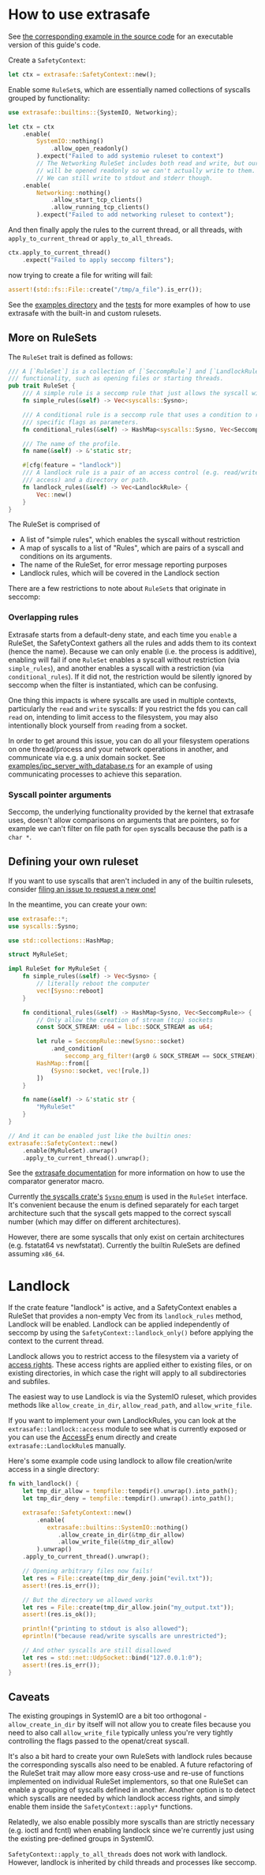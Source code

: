 # How to use extrasafe

See [the corresponding example in the source code](https://github.com/boustrophedon/extrasafe/blob/master/examples/user-guide.rs) for an executable version of this guide's code.

Create a `SafetyContext`:

```rust
let ctx = extrasafe::SafetyContext::new();
```

Enable some `RuleSet`s, which are essentially named collections of syscalls grouped by functionality:

```rust
use extrasafe::builtins::{SystemIO, Networking};

let ctx = ctx
	.enable(
		SystemIO::nothing()
			.allow_open_readonly()
		).expect("Failed to add systemio ruleset to context")
		// The Networking RuleSet includes both read and write, but our files
		// will be opened readonly so we can't actually write to them.
		// We can still write to stdout and stderr though.
	.enable(
		Networking::nothing()
			.allow_start_tcp_clients()
			.allow_running_tcp_clients()
		).expect("Failed to add networking ruleset to context");
```

And then finally apply the rules to the current thread, or all threads, with `apply_to_current_thread` or `apply_to_all_threads`.

```rust
ctx.apply_to_current_thread()
	.expect("Failed to apply seccomp filters");
```

now trying to create a file for writing will fail:

```rust
assert!(std::fs::File::create("/tmp/a_file").is_err());
```

See the [examples directory](https://github.com/boustrophedon/extrasafe/tree/master/examples) and the [tests](https://github.com/boustrophedon/extrasafe/tree/master/examples) for more examples of how to use extrasafe with the built-in and custom rulesets.

## More on RuleSets

The `RuleSet` trait is defined as follows:

```rust
/// A [`RuleSet`] is a collection of [`SeccompRule`] and [`LandlockRule`] s that enable a
/// functionality, such as opening files or starting threads.
pub trait RuleSet {
    /// A simple rule is a seccomp rule that just allows the syscall without restriction.
    fn simple_rules(&self) -> Vec<syscalls::Sysno>;

    /// A conditional rule is a seccomp rule that uses a condition to restrict the syscall, e.g. only
    /// specific flags as parameters.
    fn conditional_rules(&self) -> HashMap<syscalls::Sysno, Vec<SeccompRule>>;

    /// The name of the profile.
    fn name(&self) -> &'static str;

    #[cfg(feature = "landlock")]
    /// A landlock rule is a pair of an access control (e.g. read/write access, directory creation
    /// access) and a directory or path.
    fn landlock_rules(&self) -> Vec<LandlockRule> {
        Vec::new()
    }
}
```

The RuleSet is comprised of
- A list of "simple rules", which enables the syscall without restriction
- A map of syscalls to a list of "Rules", which are pairs of a syscall and conditions on its arguments.
- The name of the RuleSet, for error message reporting purposes
- Landlock rules, which will be covered in the Landlock section

There are a few restrictions to note about `RuleSet`s that originate in seccomp:

### Overlapping rules
Extrasafe starts from a default-deny state, and each time you `enable` a RuleSet, the SafetyContext gathers all the rules and adds them to its context (hence the name). Because we can only enable (i.e. the process is additive), enabling will fail if one `RuleSet` enables a syscall without restriction (via `simple_rules`), and another enables a syscall with a restriction (via `conditional_rules`). If it did not, the restriction would be silently ignored by seccomp when the filter is instantiated, which can be confusing.

One thing this impacts is where syscalls are used in multiple contexts, particularly the `read` and `write` syscalls: If you restrict the fds you can call `read` on, intending to limit access to the filesystem, you may also intentionally block yourself from `read`ing from a socket.

In order to get around this issue, you can do all your filesystem operations on one thread/process and your network operations in another, and communicate via e.g. a unix domain socket. See [examples/ipc\_server\_with\_database.rs](https://github.com/boustrophedon/extrasafe/blob/master/examples/ipc_server_with_database.rs) for an example of using communicating processes to achieve this separation. 


### Syscall pointer arguments

Seccomp, the underlying functionality provided by the kernel that extrasafe uses, doesn't allow comparisons on arguments that are pointers, so for example we can't filter on file path for `open` syscalls because the path is a `char *`.

## Defining your own ruleset

If you want to use syscalls that aren't included in any of the builtin rulesets, consider [filing an issue to request a new one!](https://github.com/boustrophedon/extrasafe/issues)

In the meantime, you can create your own:

```rust
use extrasafe::*;
use syscalls::Sysno;

use std::collections::HashMap;

struct MyRuleSet;

impl RuleSet for MyRuleSet {
	fn simple_rules(&self) -> Vec<Sysno> {
		// literally reboot the computer
		vec![Sysno::reboot]
	}

	fn conditional_rules(&self) -> HashMap<Sysno, Vec<SeccompRule>> {
		// Only allow the creation of stream (tcp) sockets
		const SOCK_STREAM: u64 = libc::SOCK_STREAM as u64;

		let rule = SeccompRule::new(Sysno::socket)
			.and_condition(
				seccomp_arg_filter!(arg0 & SOCK_STREAM == SOCK_STREAM));
		HashMap::from([
			(Sysno::socket, vec![rule,])
		])
	}

	fn name(&self) -> &'static str {
		"MyRuleSet"
	}
}

// And it can be enabled just like the builtin ones:
extrasafe::SafetyContext::new()
	.enable(MyRuleSet).unwrap()
	.apply_to_current_thread().unwrap();
```

See the [extrasafe documentation](https://docs.rs/extrasafe/latest/macro.seccomp_arg_filter.html) for more information on how to use the comparator generator macro.

Currently [the syscalls crate's](https://crates.io/crates/syscalls) [`Sysno` enum](https://docs.rs/syscalls/latest/syscalls/enum.Sysno.html) is used in the `RuleSet` interface. It's convenient because the enum is defined separately for each target architecture such that the syscall gets mapped to the correct syscall number (which may differ on different architectures).

However, there are some syscalls that only exist on certain architectures (e.g. fstatat64 vs newfstatat). Currently the builtin RuleSets are defined assuming `x86_64`.

# Landlock

If the crate feature "landlock" is active, and a SafetyContext enables a RuleSet that provides a non-empty Vec from its `landlock_rules` method, Landlock will be enabled. Landlock can be applied independently of seccomp by using the `SafetyContext::landlock_only()` before applying the context to the current thread.

Landlock allows you to restrict access to the filesystem via a variety of [access rights](https://www.kernel.org/doc/html/latest/userspace-api/landlock.html#access-rights). These access rights are applied either to existing files, or on existing directories, in which case the right will apply to all subdirectories and subfiles.

The easiest way to use Landlock is via the SystemIO ruleset, which provides methods like `allow_create_in_dir`, `allow_read_path`, and `allow_write_file`.

If you want to implement your own LandlockRules, you can look at the `extrasafe::landlock::access` module to see what is currently exposed or you can use the [AccessFs](https://docs.rs/landlock/latest/landlock/enum.AccessFs.html) enum directly and create `extrasafe::LandlockRule`s manually.

Here's some example code using landlock to allow file creation/write access in a single directory:

```rust
fn with_landlock() {
    let tmp_dir_allow = tempfile::tempdir().unwrap().into_path();
    let tmp_dir_deny = tempfile::tempdir().unwrap().into_path();

    extrasafe::SafetyContext::new()
        .enable(
           extrasafe::builtins::SystemIO::nothing()
              .allow_create_in_dir(&tmp_dir_allow)
              .allow_write_file(&tmp_dir_allow)
        ).unwrap()
	.apply_to_current_thread().unwrap();

    // Opening arbitrary files now fails!
    let res = File::create(tmp_dir_deny.join("evil.txt"));
    assert!(res.is_err());

    // But the directory we allowed works
    let res = File::create(tmp_dir_allow.join("my_output.txt"));
    assert!(res.is_ok());

    println!("printing to stdout is also allowed");
    eprintln!("because read/write syscalls are unrestricted");

    // And other syscalls are still disallowed
    let res = std::net::UdpSocket::bind("127.0.0.1:0");
    assert!(res.is_err());
}
```

## Caveats

The existing groupings in SystemIO are a bit too orthogonal - `allow_create_in_dir` by itself will not allow you to create files because you need to also call `allow_write_file` typically unless you're very tightly controlling the flags passed to the openat/creat syscall.

It's also a bit hard to create your own RuleSets with landlock rules because the corresponding syscalls also need to be enabled. A future refactoring of the RuleSet trait may allow more easy cross-use and re-use of functions implemented on individual RuleSet implementors, so that one RuleSet can enable a grouping of syscalls defined in another. Another option is to detect which syscalls are needed by which landlock access rights, and simply enable them inside the `SafetyContext::apply*` functions.

Relatedly, we also enable possibly more syscalls than are strictly necessary (e.g. ioctl and fcntl) when enabling landlock since we're currently just using the existing pre-defined groups in SystemIO.

`SafetyContext::apply_to_all_threads` does not work with landlock. However, landlock is inherited by child threads and processes like seccomp.
